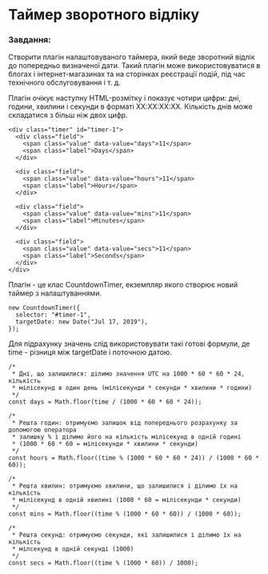 # Таймер зворотного відліку

### Завдання:

Cтворити плагін налаштовуваного таймера, який веде зворотний відлік до попередньо визначеної дати. Такий плагін може використовуватися в блогах і інтернет-магазинах та на сторінках реєстрації подій, під час технічного обслуговування і т. д.

Плагін очікує наступну HTML-розмітку і показує чотири цифри: дні, години, хвилини і секунди в форматі XX:XX:XX:XX. Кількість днів може складатися з більш ніж двох цифр.

    <div class="timer" id="timer-1">
      <div class="field">
        <span class="value" data-value="days">11</span>
        <span class="label">Days</span>
      </div>

      <div class="field">
        <span class="value" data-value="hours">11</span>
        <span class="label">Hours</span>
      </div>

      <div class="field">
        <span class="value" data-value="mins">11</span>
        <span class="label">Minutes</span>
      </div>

      <div class="field">
        <span class="value" data-value="secs">11</span>
        <span class="label">Seconds</span>
      </div>
    </div>

Плагін - це клас CountdownTimer, екземпляр якого створює новий таймер з налаштуваннями.

    new CountdownTimer({
      selector: "#timer-1",
      targetDate: new Date("Jul 17, 2019"),
    });

Для підрахунку значень слід використовувати такі готові формули, де time - різниця між targetDate і поточною датою.

    /*
     * Дні, що залишилися: ділимо значення UTC на 1000 * 60 * 60 * 24, кількість
     * мілісекунд в один день (мілісекунди * секунди * хвилини * години)
     */
    const days = Math.floor(time / (1000 * 60 * 60 * 24));

    /*
     * Решта годин: отримуємо залишок від попереднього розрахунку за допомогою оператора
     * залишку % і ділимо його на кількість мілісекунд в одній годині
     * (1000 * 60 * 60 = мілісекунди * хвилини * секунди)
     */
    const hours = Math.floor((time % (1000 * 60 * 60 * 24)) / (1000 * 60 * 60));

    /*
     * Решта хвилин: отримуємо хвилини, що залишилися і ділимо їх на кількість
     * мілісекунд в одній хвилині (1000 * 60 = мілісекунди * секунди)
     */
    const mins = Math.floor((time % (1000 * 60 * 60)) / (1000 * 60));

    /*
     * Решта секунд: отримуємо секунди, які залишилися і ділимо їх на кількість
     * мілсекунд в одній секунді (1000)
     */
    const secs = Math.floor((time % (1000 * 60)) / 1000);
